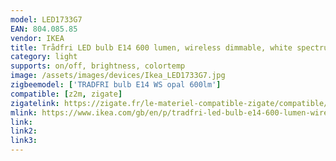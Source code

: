 ```yaml
---
model: LED1733G7
EAN: 804.085.85
vendor: IKEA
title: Trådfri LED bulb E14 600 lumen, wireless dimmable, white spectrum opal white
category: light
supports: on/off, brightness, colortemp
image: /assets/images/devices/Ikea_LED1733G7.jpg
zigbeemodel: ['TRADFRI bulb E14 WS opal 600lm']
compatible: [z2m, zigate]
zigatelink: https://zigate.fr/le-materiel-compatible-zigate/compatible/ikeatradfrie14
mlink: https://www.ikea.com/gb/en/p/tradfri-led-bulb-e14-600-lumen-wireless-dimmable-white-spectrum-opal-white-80408585/
link: 
link2: 
link3: 
---
```

